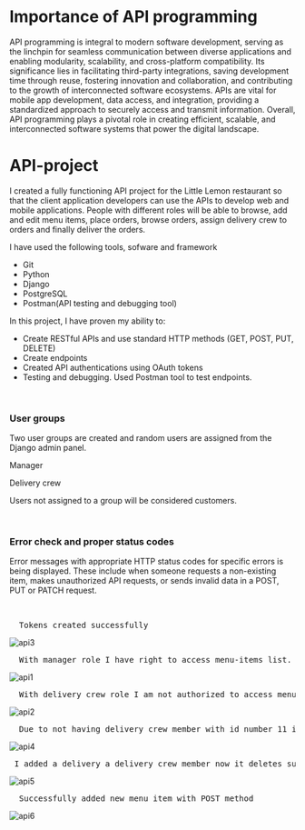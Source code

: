 # Importance of API programming 
API programming is integral to modern software development, serving as the linchpin for seamless communication between diverse applications and enabling modularity, scalability, and cross-platform compatibility. Its significance lies in facilitating third-party integrations, saving development time through reuse, fostering innovation and collaboration, and contributing to the growth of interconnected software ecosystems. APIs are vital for mobile app development, data access, and integration, providing a standardized approach to securely access and transmit information. Overall, API programming plays a pivotal role in creating efficient, scalable, and interconnected software systems that power the digital landscape.

# API-project

I created a fully functioning API project for the Little Lemon restaurant so that the client application developers can use the APIs to develop web and mobile applications. People with different roles will be able to browse, add and edit menu items, place orders, browse orders, assign delivery crew to orders and finally deliver the orders. 

I have used the following tools, sofware and framework

* Git
* Python
* Django
* PostgreSQL
* Postman(API testing and debugging tool)

In this project, I have proven my ability to:

* Create RESTful APIs and use standard HTTP methods (GET, POST, PUT, DELETE)
* Create endpoints
* Created API authentications using OAuth tokens
* Testing and debugging. Used Postman tool to test endpoints.


<br />

### User groups

Two user groups are created and random users are assigned from the Django admin panel. 

Manager

Delivery crew

Users not assigned to a group will be considered customers.

<br />

### Error check and proper status codes
Error messages with appropriate HTTP status codes for specific errors is being displayed. These include when someone requests a non-existing item, makes unauthorized API requests, or sends invalid data in a POST, PUT or PATCH request. 

<br />

<pre>
  Tokens created successfully
</pre>

![api3](https://github.com/batuhan6/API-project/assets/32600613/013d1e2f-a424-4e6a-92a5-3f46dd867b5d)



<pre>
  With manager role I have right to access menu-items list.
</pre>

![api1](https://github.com/batuhan6/API-project/assets/32600613/42455ebb-122d-4570-b9c1-4a49c3dc1b3b)

<!--
<img src="https://github.com/batuhan6/API-project/assets/32600613/42455ebb-122d-4570-b9c1-4a49c3dc1b3b" width=800 >
-->
<pre>
  With delivery crew role I am not authorized to access menu-items list.
</pre>

![api2](https://github.com/batuhan6/API-project/assets/32600613/c0b717e4-e77c-416c-b782-d0581d7d20b1)

<pre>
  Due to not having delivery crew member with id number 11 it turns back HTTP status code 500 internal server error.
</pre>
![api4](https://github.com/batuhan6/API-project/assets/32600613/8e8a226f-b744-4055-8109-2e4adc4aed75)

<pre>
 I added a delivery a delivery crew member now it deletes successfully turning status code 204 No content.
</pre>
 ![api5](https://github.com/batuhan6/API-project/assets/32600613/64f207cb-26b3-4656-a140-0d200ae203db)

<pre>
  Successfully added new menu item with POST method 
</pre>
  ![api6](https://github.com/batuhan6/API-project/assets/32600613/459974dc-479a-4b14-a2c9-d380547725fb)





